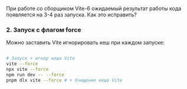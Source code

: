 При работе со сборщиком Vite-6 ожидаемый результат работы кода появляется на 3-4 раз запуска. Как это исправить?

### 2. Запуск с флагом force

Можно заставить Vite игнорировать кеш при каждом запуске:

```sh

# Запуск + игнор кеша Vite
vite --force
npx vite --force
npm run dev -- --force
pnpm dlx vite --force # + Очищение кеша Vite

```
